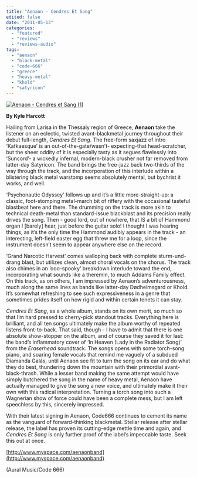 ```yaml
---
title: "Aenaon - Cendres Et Sang"
edited: false
date: "2011-05-13"
categories:
  - "featured"
  - "reviews"
  - "reviews-audio"
tags:
  - "aenaon"
  - "black-metal"
  - "code-666"
  - "greece"
  - "heavy-metal"
  - "khold"
  - "satyricon"
---
```


[![](http://www.hellbound.ca/wp-content/uploads/2011/05/Aenaon-Cendres-et-Sang-1.jpg "Aenaon - Cendres et Sang (1)")](http://www.hellbound.ca/wp-content/uploads/2011/05/Aenaon-Cendres-et-Sang-1.jpg)

**By Kyle Harcott**

Hailing from Larisa in the Thessaly region of Greece, **Aenaon** take the listener on an eclectic, twisted avant-blackmetal journey throughout their debut full-length, _Cendres Et Sang_. The free-form saxjazz of intro ‘Kafkaesque’ is an out-of-the-gate/wasn’t- expecting-that head-scratcher, but the sheer oddity of it is especially tasty as it segues flawlessly into ‘Suncord’- a wickedly infernal, modern-black crusher not far removed from latter-day Satyricon. The band brings the free-jazz back two-thirds of the way through the track, and the incorporation of this interlude within a blistering black metal warstomp seems absolutely mental, but bychrist it works, and well.

‘Psychonautic Odyssey’ follows up and it’s a little more-straight-up: a classic, foot-stomping metal-march bit of riffery with the occasional tasteful blastbeat here and there. The drumming on the track is more akin to technical death-metal than standard-issue blackblast and its precision really drives the song. Then - good lord, out of nowhere, that IS a bit of Hammond organ I \[barely\] hear, just before the guitar solo! I thought I was hearing things, as it’s the only time the Hammond audibly appears in the track - an interesting, left-field easter egg that threw me for a loop, since the instrument doesn’t seem to appear anywhere else on the record.

‘Grand Narcotic Harvest’ comes walloping back with complete sturm-und-drang blast, but utilizes clean, almost choral vocals on the chorus. The track also chimes in an ’ooo-spooky’ breakdown interlude toward the end, incorporating what sounds like a theremin, to much Addams Family effect. On this track, as on others, I am impressed by Aenaon’s adventurousness, much along the same lines as bands like latter-day Dødheimsgard or Khold. It’s somewhat refreshing to see such expressiveness in a genre that sometimes prides itself on how rigid and within certain tenets it can stay.

_Cendres Et Sang_, as a whole album, stands on its own merit, so much so that I’m hard pressed to cherry-pick standout tracks. Everything here is brilliant, and all ten songs ultimately make the album worthy of repeated listens front-to-back. That said, though - I have to admit that there is one absolute show-stopper on the album, and of course they saved it for last: the band’s inflammatory cover of ‘In Heaven (Lady in the Radiator Song)’ from the _Eraserhead_ soundtrack. The songs opens with some torch-song piano, and soaring female vocals that remind me vaguely of a subdued Diamanda Galás, until Aenaon see fit to turn the song on its ear and do what they do best, thundering down the mountain with their primordial avant-black-thrash. While a lesser band making the same attempt would have simply butchered the song in the name of heavy metal, Aenaon have actually managed to give the song a new voice, and ultimately make it their own with this radical interpretation. Turning a torch song into such a Wagnerian show of force could have been a complete mess, but I am left speechless by this, sincerely impressed.

With their latest signing in Aenaon, Code666 continues to cement its name as the vanguard of forward-thinking blackmetal. Stellar release after stellar release, the label has proven its cutting-edge mettle time and again, and _Cendres Et Sang_ is only further proof of the label’s impeccable taste. Seek this out at once.

[http://www.myspace.com/aenaonband](http://www.myspace.com/aenaonband)

(Aural Music/Code 666)
